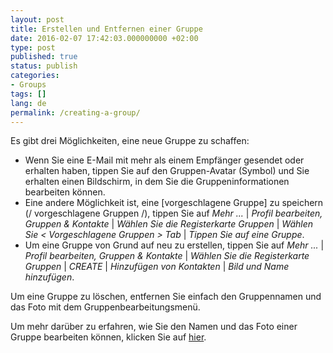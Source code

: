 ```yaml
---
layout: post
title: Erstellen und Entfernen einer Gruppe
date: 2016-02-07 17:42:03.000000000 +02:00
type: post
published: true
status: publish
categories:
- Groups
tags: []
lang: de
permalink: /creating-a-group/
---
```


Es gibt drei Möglichkeiten, eine neue Gruppe zu schaffen:

* Wenn Sie eine E-Mail mit mehr als einem Empfänger gesendet oder erhalten haben, tippen Sie auf den Gruppen-Avatar (Symbol) und Sie erhalten einen Bildschirm, in dem Sie die Gruppeninformationen bearbeiten können.
* Eine andere Möglichkeit ist, eine [vorgeschlagene Gruppe] zu speichern (/ vorgeschlagene Gruppen /), tippen Sie auf *Mehr ...* \| *Profil bearbeiten, Gruppen &amp; Kontakte* \| *Wählen Sie die Registerkarte Gruppen* \| *Wählen Sie &lt; Vorgeschlagene Gruppen &gt; Tab* \| *Tippen Sie auf eine Gruppe*.
* Um eine Gruppe von Grund auf neu zu erstellen, tippen Sie auf *Mehr ...* \| *Profil bearbeiten, Gruppen &amp; Kontakte* \| *Wählen Sie die Registerkarte Gruppen* \| *CREATE* \| *Hinzufügen von Kontakten* \| *Bild und Name hinzufügen*.

Um eine Gruppe zu löschen, entfernen Sie einfach den Gruppennamen und das Foto mit dem Gruppenbearbeitungsmenü.

Um mehr darüber zu erfahren, wie Sie den Namen und das Foto einer Gruppe bearbeiten können, klicken Sie auf [hier](/naming-a-group-and-setting-a-photo/).
